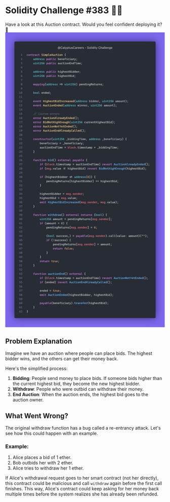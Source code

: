 # Solidity Challenge #383 🕵️‍♂️

Have a look at this Auction contract. Would you feel confident deploying it? 👀
![Auction Contract](383.jpeg)

## Problem Explanation

Imagine we have an auction where people can place bids. The highest bidder wins, and the others can get their money back.

Here's the simplified process:

1. **Bidding**: People send money to place bids. If someone bids higher than the current highest bid, they become the new highest bidder.
2. **Withdraw**: People who were outbid can withdraw their money.
3. **End Auction**: When the auction ends, the highest bid goes to the auction owner.

## What Went Wrong?

The original withdraw function has a bug called a re-entrancy attack. Let's see how this could happen with an example.

### Example:

1. Alice places a bid of 1 ether.
2. Bob outbids her with 2 ether.
3. Alice tries to withdraw her 1 ether.

If Alice's withdrawal request goes to her smart contract (not her directly), this contract could be malicious and call `withdraw` again before the first call finishes. This way, Alice's contract could keep asking for her money back multiple times before the system realizes she has already been refunded.
